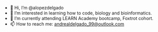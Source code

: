 - 👋 Hi, I’m @alopezdelgado
- 👀 I’m interested in learning how to code, biology and bioinformatics. 
- 🌱 I’m currently attending LEARN Academy bootcamp, Foxtrot cohort. 
- 📫 How to reach me: andrealdelgado_99@outlook.com

<!---
alopezdelgado/alopezdelgado is a ✨ special ✨ repository because its `README.md` (this file) appears on your GitHub profile.
You can click the Preview link to take a look at your changes.
--->
